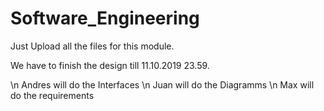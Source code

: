 # Software_Engineering

Just Upload all the files for this module.

We have to finish the design till 11.10.2019 23.59. 

\n Andres will do the Interfaces
\n Juan will do the Diagramms
\n Max will do the requirements
